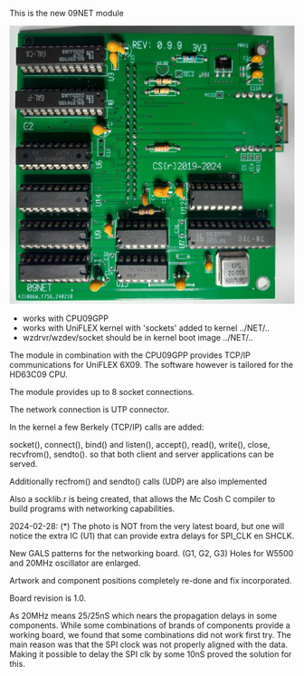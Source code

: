 
 This is the new 09NET module
 
 ![09NET-board](./20240228_190554.jpg)
 
* works with CPU09GPP 
* works with UniFLEX kernel with 'sockets' added to kernel  ../NET/..
* wzdrvr/wzdev/socket should be in kernel boot image  ../NET/..

The module in combination with the CPU09GPP provides TCP/IP communications
for UniFLEX 6X09. The software however is tailored for the HD63C09 CPU.

The module provides up to 8 socket connections.

The network connection is UTP connector.

In the kernel a few Berkely (TCP/IP) calls are added:

socket(), connect(), bind() and listen(), accept(), read(), write(), close,
recvfrom(), sendto().
so that both client and server applications can be served.

Additionally recfrom() and sendto() calls (UDP) are also implemented

Also a socklib.r is being created, that allows the Mc Cosh C compiler to
build programs with networking capabilities.

2024-02-28:
(*) The photo is NOT from the very latest board, but one will notice the extra
IC (U1) that can provide extra delays for SPI_CLK en SHCLK. 

New GALS patterns for the networking board. (G1, G2, G3)
Holes for W5500 and 20MHz oscillator are enlarged.

Artwork and component positions completely re-done and fix incorporated.

Board revision is 1.0. 

As 20MHz means 25/25nS which nears the propagation delays in some components.
While some combinations of brands of components provide a working board, we
found that some combinations did not work first try. The main reason was
that the SPI clock was not properly aligned with the data. Making it possible
to delay the SPI clk by some 10nS proved the solution for this.



